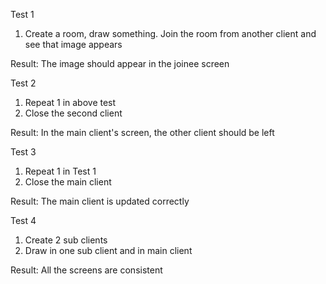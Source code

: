 Test 1

1. Create a room, draw something. Join the room from another client and see that image appears

Result: The image should appear in the joinee screen

Test 2

1. Repeat 1 in above test
2. Close the second client

Result: In the main client's screen, the other client should be left

Test 3

1. Repeat 1 in Test 1
2. Close the main client

Result: The main client is updated correctly

Test 4

1. Create 2 sub clients
2. Draw in one sub client and in main client

Result: All the screens are consistent
